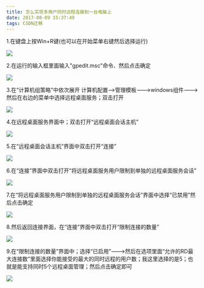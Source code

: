 ```yaml
---
title: 怎么实现多用户同时远程连接到一台电脑上
date: 2017-08-09 15:37:49
tags: CSDN迁移
---
```

   1.在键盘上按Win+R键(也可以在开始菜单右键然后选择运行)

 ![](https://img-blog.csdn.net/20170809151643212?watermark/2/text/aHR0cDovL2Jsb2cuY3Nkbi5uZXQvcXFfMjI2NDIyMzk=/font/5a6L5L2T/fontsize/400/fill/I0JBQkFCMA==/dissolve/70/gravity/Center)  


 

 2.在运行的输入框里面输入"gpedit.msc"命令、然后点击确定

 ![](https://img-blog.csdn.net/20170809151646798?watermark/2/text/aHR0cDovL2Jsb2cuY3Nkbi5uZXQvcXFfMjI2NDIyMzk=/font/5a6L5L2T/fontsize/400/fill/I0JBQkFCMA==/dissolve/70/gravity/Center)  


 

 3.在“计算机组策略”中依次展开 计算机配置-->管理模板--->windows组件--->然后在右边的菜单中选择远程桌面服务；双击打开

 ![](https://img-blog.csdn.net/20170809151650194?watermark/2/text/aHR0cDovL2Jsb2cuY3Nkbi5uZXQvcXFfMjI2NDIyMzk=/font/5a6L5L2T/fontsize/400/fill/I0JBQkFCMA==/dissolve/70/gravity/Center)  


 

 4.在远程桌面服务界面中；双击打开“远程桌面会话主机”

 ![](https://img-blog.csdn.net/20170809151653523?watermark/2/text/aHR0cDovL2Jsb2cuY3Nkbi5uZXQvcXFfMjI2NDIyMzk=/font/5a6L5L2T/fontsize/400/fill/I0JBQkFCMA==/dissolve/70/gravity/Center)  


 

 5.在“远程桌面会话主机”界面中双击打开“连接”

 ![](https://img-blog.csdn.net/20170809151656747?watermark/2/text/aHR0cDovL2Jsb2cuY3Nkbi5uZXQvcXFfMjI2NDIyMzk=/font/5a6L5L2T/fontsize/400/fill/I0JBQkFCMA==/dissolve/70/gravity/Center)  


 

 6.在“连接”界面中双击打开“将远程桌面服务用户限制到单独的远程桌面服务会话”

 

 ![](https://img-blog.csdn.net/20170809151700588?watermark/2/text/aHR0cDovL2Jsb2cuY3Nkbi5uZXQvcXFfMjI2NDIyMzk=/font/5a6L5L2T/fontsize/400/fill/I0JBQkFCMA==/dissolve/70/gravity/Center)  


 

 

 7.在“将远程桌面服务用户限制到单独的远程桌面服务会话”界面中选择“已禁用”然后点击确定

 ![](https://img-blog.csdn.net/20170809151704104?watermark/2/text/aHR0cDovL2Jsb2cuY3Nkbi5uZXQvcXFfMjI2NDIyMzk=/font/5a6L5L2T/fontsize/400/fill/I0JBQkFCMA==/dissolve/70/gravity/Center)  


 

 8.然后返回连接界面，在“连接”界面中双击打开“限制连接的数量”

 ![](https://img-blog.csdn.net/20170809151708978?watermark/2/text/aHR0cDovL2Jsb2cuY3Nkbi5uZXQvcXFfMjI2NDIyMzk=/font/5a6L5L2T/fontsize/400/fill/I0JBQkFCMA==/dissolve/70/gravity/Center)  


 

 9.在“限制连接的数量”界面中；选择“已启用”--->然后在选项里面“允许的RD最大连接数”里面选择你能接受的最大的同时远程的用户数；我这里选择的是5；也就是能支持同时5个远程桌面管理；然后点击确定即可

 ![](https://img-blog.csdn.net/20170809151712779?watermark/2/text/aHR0cDovL2Jsb2cuY3Nkbi5uZXQvcXFfMjI2NDIyMzk=/font/5a6L5L2T/fontsize/400/fill/I0JBQkFCMA==/dissolve/70/gravity/Center)  


 

   
 